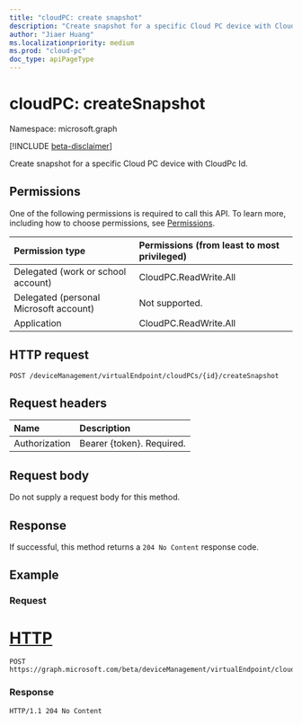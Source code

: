 ```yaml
---
title: "cloudPC: create snapshot"
description: "Create snapshot for a specific Cloud PC device with CloudPc Id."
author: "Jiaer Huang"
ms.localizationpriority: medium
ms.prod: "cloud-pc"
doc_type: apiPageType
---
```


# cloudPC: createSnapshot

Namespace: microsoft.graph

[!INCLUDE [beta-disclaimer](../../includes/beta-disclaimer.md)]

Create snapshot for a specific Cloud PC device with CloudPc Id.

## Permissions

One of the following permissions is required to call this API. To learn more, including how to choose permissions, see [Permissions](/graph/permissions-reference).

|Permission type|Permissions (from least to most privileged)|
|:---|:---|
|Delegated (work or school account)|CloudPC.ReadWrite.All|
|Delegated (personal Microsoft account)|Not supported.|
|Application|CloudPC.ReadWrite.All|

## HTTP request

<!-- {
  "blockType": "ignored"
}
-->

``` http
POST /deviceManagement/virtualEndpoint/cloudPCs/{id}/createSnapshot
```

## Request headers

|Name|Description|
|:---|:---|
|Authorization|Bearer {token}. Required.|

## Request body

Do not supply a request body for this method.

## Response

If successful, this method returns a `204 No Content` response code.

## Example

### Request

# [HTTP](#tab/http)
<!-- {
  "blockType": "request",
  "name": "cloudpc_createSnapshot"
}
-->

``` http
POST https://graph.microsoft.com/beta/deviceManagement/virtualEndpoint/cloudPCs/{id}/createSnapshot
```

### Response

<!-- {
  "blockType": "response",
  "truncated": true
}
-->

``` http
HTTP/1.1 204 No Content
```